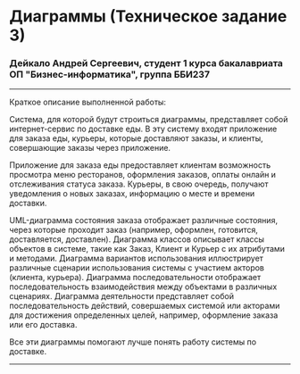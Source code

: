 # Диаграммы (Техническое задание 3)
### Дейкало Андрей Сергеевич, студент 1 курса бакалавриата ОП "Бизнес-информатика", группа ББИ237

---

Краткое описание выполненной работы:

Система, для которой будут строиться диаграммы, представляет собой интернет-сервис по доставке еды. В эту систему входят приложение для заказа еды, курьеры, которые доставляют заказы, и клиенты, совершающие заказы через приложение.

Приложение для заказа еды предоставляет клиентам возможность просмотра меню ресторанов, оформления заказов, оплаты онлайн и отслеживания статуса заказа. Курьеры, в свою очередь, получают уведомления о новых заказах, информацию о месте и времени доставки.

UML-диаграмма состояния заказа отображает различные состояния, через которые проходит заказ (например, оформлен, готовится, доставляется, доставлен). Диаграмма классов описывает классы объектов в системе, такие как Заказ, Клиент и Курьер с их атрибутами и методами. Диаграмма вариантов использования иллюстрирует различные сценарии использования системы с участием акторов (клиента, курьера). Диаграмма последовательности отображает последовательность взаимодействия между объектами в различных сценариях. Диаграмма деятельности представляет собой последовательность действий, совершаемых системой или акторами для достижения определенных целей, например, оформление заказа или его доставка.

Все эти диаграммы помогают лучше понять работу системы по доставке.

---
